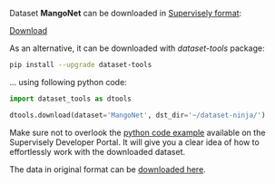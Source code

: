 Dataset **MangoNet** can be downloaded in [Supervisely format](https://developer.supervisely.com/api-references/supervisely-annotation-json-format):

 [Download](https://assets.supervisely.com/supervisely-supervisely-assets-public/teams_storage/M/J/mJ/2oRdRXYBTUz1Kew63FW9SuHU4g1cyXdU8megr2FGggZyiM18XXu8WZn89YdpMJf8XMkn1AYbkEoKxb8XX7FIfN3mW1oBdQVIAO67V0hYUW9hf09kbcStms9LwF2t.tar)

As an alternative, it can be downloaded with *dataset-tools* package:
``` bash
pip install --upgrade dataset-tools
```

... using following python code:
``` python
import dataset_tools as dtools

dtools.download(dataset='MangoNet', dst_dir='~/dataset-ninja/')
```
Make sure not to overlook the [python code example](https://developer.supervisely.com/getting-started/python-sdk-tutorials/iterate-over-a-local-project) available on the Supervisely Developer Portal. It will give you a clear idea of how to effortlessly work with the downloaded dataset.

The data in original format can be [downloaded here](https://github.com/avadesh02/MangoNet-Semantic-Dataset/archive/refs/heads/master.zip).